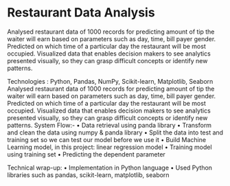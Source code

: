 # Restaurant Data Analysis
Analysed restaurant data of 1000 records for predicting amount of tip the waiter will earn based on parameters such as day, time, bill payer gender. 
Predicted on which time of a particular day the restaurant will be most occupied. Visualized data that enables decision makers to see analytics presented visually, so they can grasp difficult concepts or identify new patterns. 


Technologies : Python, Pandas, NumPy, Scikit-learn, Matplotlib, Seaborn
Analysed restaurant data of 1000 records for predicting amount of tip the waiter will earn based on parameters such as day, time, bill payer gender. Predicted on which time of a particular day the restaurant will be most occupied. Visualized data that enables decision makers to see analytics presented visually, so they can grasp difficult concepts or identify new patterns. 
System Flow:- 
•	Data retrieval using panda library 
•	Transform and clean the data using numpy & panda library 
•	Split the data into test and training set so we can test our model before we use it 
•	Build Machine Learning model, in this project: linear regression model 
•	Training model using training set 
•	Predicting the dependent parameter 

Technical wrap-up: 
• Implementation in Python language 
• Used Python libraries such as pandas, scikit-learn, matplotlib, seaborn 
